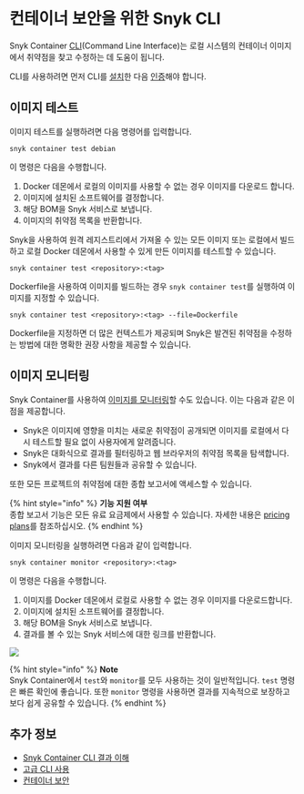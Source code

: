 # 컨테이너 보안을 위한 Snyk CLI

Snyk Container [CLI](../../../features/snyk-cli/)(Command Line Interface)는 로컬 시스템의 컨테이너 이미지에서 취약점을 찾고 수정하는 데 도움이 됩니다.

CLI를 사용하려면 먼저 CLI를 [설치](../../../features/snyk-cli/install-the-snyk-cli/)한 다음 [인증](../../../features/snyk-cli/commands/auth.md)해야 합니다.

## 이미지 테스트

이미지 테스트를 실행하려면 다음 명령어를 입력합니다.

```
snyk container test debian
```

이 명령은 다음을 수행합니다.

1. Docker 데몬에서 로컬의 이미지를 사용할 수 없는 경우 이미지를 다운로드 합니다.
2. 이미지에 설치된 소프트웨어를 결정합니다.
3. 해당 BOM을 Snyk 서비스로 보냅니다.
4. 이미지의 취약점 목록을 반환합니다.

Snyk을 사용하여 원격 레지스트리에서 가져올 수 있는 모든 이미지 또는 로컬에서 빌드하고 로컬 Docker 데몬에서 사용할 수 있게 만든 이미지를 테스트할 수 있습니다.

```
snyk container test <repository>:<tag>
```

Dockerfile을 사용하여 이미지를 빌드하는 경우 `snyk container test`를 실행하여 이미지를 지정할 수 있습니다.

```
snyk container test <repository>:<tag> --file=Dockerfile
```

Dockerfile을 지정하면 더 많은 컨텍스트가 제공되며 Snyk은 발견된 취약점을 수정하는 방법에 대한 명확한 권장 사항을 제공할 수 있습니다.

## 이미지 모니터링

Snyk Container를 사용하여 [이미지를 모니터링](https://snyk.io/learn/container-security/container-monitoring/)할 수도 있습니다. 이는 다음과 같은 이점을 제공합니다.

* Snyk은 이미지에 영향을 미치는 새로운 취약점이 공개되면 이미지를 로컬에서 다시 테스트할 필요 없이 사용자에게 알려줍니다.
* Snyk은 대화식으로 결과를 필터링하고 웹 브라우저의 취약점 목록을 탐색합니다.
* Snyk에서 결과를 다른 팀원들과 공유할 수 있습니다.

또한 모든 프로젝트의 취약점에 대한 종합 보고서에 액세스할 수 있습니다.

{% hint style="info" %}
**기능 지원 여부**\
종합 보고서 기능은 모든 유료 요금제에서 사용할 수 있습니다. 자세한 내용은 [pricing plans](https://snyk.io/plans/)를 참조하십시오.
{% endhint %}

이미지 모니터링을 실행하려면 다음과 같이 입력합니다.

```
snyk container monitor <repository>:<tag>
```

이 명령은 다음을 수행합니다.

1. 이미지를 Docker 데몬에서 로컬로 사용할 수 없는 경우 이미지를 다운로드합니다.
2. 이미지에 설치된 소프트웨어를 결정합니다.
3. 해당 BOM을 Snyk 서비스로 보냅니다.
4. 결과를 볼 수 있는 Snyk 서비스에 대한 링크를 반환합니다.

![](../../../.gitbook/assets/monitor.png)

{% hint style="info" %}
**Note**\
Snyk Container에서 `test`와 `monitor`를 모두 사용하는 것이 일반적입니다. `test` 명령은 빠른 확인에 좋습니다. 또한 `monitor` 명령을 사용하면 결과를 지속적으로 보장하고 보다 쉽게 공유할 수 있습니다.
{% endhint %}

## 추가 정보

* [Snyk Container CLI 결과 이해](understanding-snyk-container-cli-results.md)
* [고급 CLI 사용](advanced-snyk-container-cli-usage.md)
* [컨테이너 보안](https://snyk.io/learn/container-security/)
